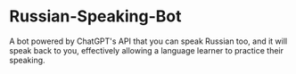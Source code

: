 # Russian-Speaking-Bot
A bot powered by ChatGPT's API that you can speak Russian too, and it will speak back to you, effectively allowing a language learner to practice their speaking.
